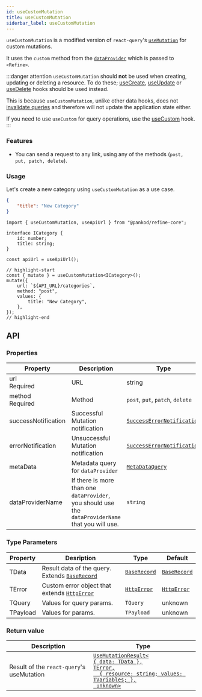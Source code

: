 ```yaml
---
id: useCustomMutation
title: useCustomMutation
siderbar_label: useCustomMutation
---
```


`useCustomMutation` is a modified version of `react-query`'s [`useMutation`](https://react-query.tanstack.com/reference/useMutation) for custom mutations.

It uses the `custom` method from the [`dataProvider`](/core/providers/data-provider.md) which is passed to `<Refine>`.

:::danger attention
`useCustomMutation` should **not** be used when creating, updating or deleting a resource. To do these; [useCreate](/core/hooks/data/useCreate.md), [useUpdate](useUpdate.md) or [useDelete](useDelete.md) hooks should be used instead.

This is because `useCustomMutation`, unlike other data hooks, does not [invalidate queries](https://react-query.tanstack.com/guides/query-invalidation) and therefore will not update the application state either.

If you need to use `useCustom` for query operations, use the [useCustom](/core/hooks/data/useCustom.md) hook.
:::

### Features

-   You can send a request to any link, using any of the methods (`post, put, patch, delete`).

### Usage

Let's create a new category using `useCustomMutation` as a use case.

```json title="[POST] https://api.fake-rest.refine.dev/categories"
{
    "title": "New Category"
}
```

```tsx
import { useCustomMutation, useApiUrl } from "@pankod/refine-core";

interface ICategory {
    id: number;
    title: string;
}

const apiUrl = useApiUrl();

// highlight-start
const { mutate } = useCustomMutation<ICategory>();
mutate({
    url: `${API_URL}/categories`,
    method: "post",
    values: {
        title: "New Category",
    },
});
// highlight-end
```


## API

### Properties

| Property                                        | Description                                                                                        | Type                                                                       |
| ----------------------------------------------- | -------------------------------------------------------------------------------------------------- | -------------------------------------------------------------------------- |
| url <div className="required">Required</div>    | URL                                                                                                | string                                                                     |
| method <div className="required">Required</div> | Method                                                                                             | `post`, `put`, `patch`, `delete`                                                     |
| successNotification                             | Successful Mutation notification                                                                   | [`SuccessErrorNotification`](/core/interfaces.md#successerrornotification) |
| errorNotification                               | Unsuccessful Mutation notification                                                                 | [`SuccessErrorNotification`](/core/interfaces.md#successerrornotification) |
| metaData                                        | Metadata query for `dataProvider`                                                                  | [`MetaDataQuery`](/core/interfaces.md#metadataquery)                       |
| dataProviderName                                | If there is more than one `dataProvider`, you should use the `dataProviderName` that you will use. | `string`                                                                   |

### Type Parameters

| Property | Desription                                                                       | Type                                           | Default                                        |
| -------- | -------------------------------------------------------------------------------- | ---------------------------------------------- | ---------------------------------------------- |
| TData    | Result data of the query. Extends [`BaseRecord`](/core/interfaces.md#baserecord) | [`BaseRecord`](/core/interfaces.md#baserecord) | [`BaseRecord`](/core/interfaces.md#baserecord) |
| TError   | Custom error object that extends [`HttpError`](/core/interfaces.md#httperror)    | [`HttpError`](/core/interfaces.md#httperror)   | [`HttpError`](/core/interfaces.md#httperror)   |
| TQuery   | Values for query params.                                                         | `TQuery`                                       | unknown                                        |
| TPayload | Values for params.                                                               | `TPayload`                                     | unknown                                        |

### Return value

| Description                               | Type                                                                                                                                                                                   |
| ----------------------------------------- | -------------------------------------------------------------------------------------------------------------------------------------------------------------------------------------- |
| Result of the `react-query`'s useMutation | [`UseMutationResult<`<br/>`{ data: TData },`<br/>`TError,`<br/>`  { resource: string; values: TVariables; },`<br/>` unknown>`](https://react-query.tanstack.com/reference/useMutation) |

